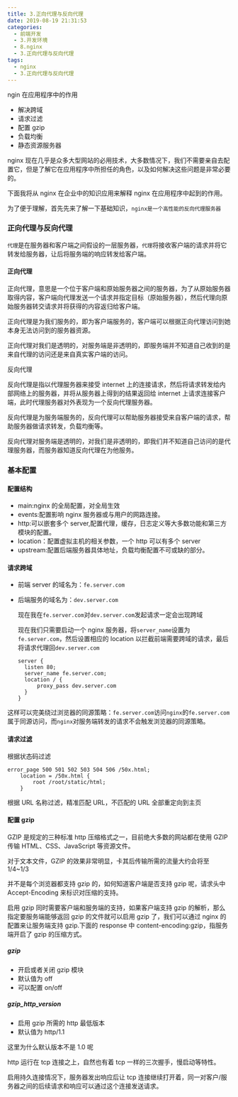 ```yaml
---
title: 3.正向代理与反向代理
date: 2019-08-19 21:31:53
categories:
  - 前端开发
  - 3.开发环境
  - 8.nginx
  - 3.正向代理与反向代理
tags:
  - nginx
  - 3.正向代理与反向代理
---
```


ngin 在应用程序中的作用

- 解决跨域
- 请求过滤
- 配置 gzip
- 负载均衡
- 静态资源服务器

nginx 现在几乎是众多大型网站的必用技术，大多数情况下，我们不需要亲自去配置它，但是了解它在应用程序中所担任的角色，以及如何解决这些问题是非常必要的。

下面我将从 nginx 在企业中的知识应用来解释 nginx 在应用程序中起到的作用。

为了便于理解，首先先来了解一下基础知识，`nginx是一个高性能的反向代理服务器`

### 正向代理与反向代理

`代理`是在服务器和客户端之间假设的一层服务器，`代理`将接收客户端的请求并将它转发给服务器，让后将服务端的响应转发给客户端。

#### 正向代理

正向代理，意思是一个位于客户端和原始服务器之间的服务器，为了从原始服务器取得内容，客户端向代理发送一个请求并指定目标（原始服务器），然后代理向原始服务器转交请求并将获得的内容返归给客户端。

正向代理是为我们服务的，即为客户端服务的，客户端可以根据正向代理访问到她本身无法访问到的服务器资源。

正向代理对我们是透明的，对服务端是非透明的，即服务端并不知道自己收到的是来自代理的访问还是来自真实客户端的访问。

反向代理

反向代理是指以代理服务器来接受 internet 上的连接请求，然后将请求转发给内部网络上的服务器，并将从服务器上得到的结果返回给 internet 上请求连接客户端，此时代理服务器对外表现为一个反向代理服务器。

反向代理是为服务端服务的，反向代理可以帮助服务器接受来自客户端的请求，帮助服务器做请求转发，负载均衡等。

反向代理对服务端是透明的，对我们是非透明的，即我们并不知道自己访问的是代理服务器，而服务器知道反向代理在为他服务。

### 基本配置

#### 配置结构

- main:nginx 的全局配置，对全局生效
- events:配置影响 nginx 服务器或与用户的网路连接。
- http:可以嵌套多个 server,配置代理，缓存，日志定义等大多数功能和第三方模块的配置。
- location：配置虚拟主机的相关参数，一个 http 可以有多个 server
- upstream:配置后端服务器具体地址，负载均衡配置不可或缺的部分。

#### 请求跨域

- 前端 server 的域名为：`fe.server.com`

- 后端服务的域名为：`dev.server.com`

  现在我在`fe.server.com`对`dev.server.com`发起请求一定会出现跨域

  现在我们只需要启动一个 nginx 服务器，将`server_name`设置为`fe.server.com`，然后设置相应的 location 以拦截前端需要跨域的请求，最后将请求代理回`dev.server.com`

  ```
  server {
  	listen 80;
  	server_name fe.server.com;
  	location / {
  		proxy_pass dev.server.com
  	}
  }
  ```

这样可以完美绕过浏览器的同源策略：`fe.server.com`访问`nginx`的`fe.server.com`属于同源访问，而`nginx`对服务端转发的请求不会触发浏览器的同源策略。

#### 请求过滤

根据状态码过滤

```
error_page 500 501 502 503 504 506 /50x.html;
	location = /50x.html {
		root /root/static/html;
	}
```

根据 URL 名称过滤，精准匹配 URL，不匹配的 URL 全部重定向到主页

#### 配置 gzip

GZIP 是规定的三种标准 http 压缩格式之一，目前绝大多数的网站都在使用 GZIP 传输 HTML、CSS、JavaScript 等资源文件。

对于文本文件，GZIP 的效果非常明显，卡其后传输所需的流量大约会将至 1/4~1/3

并不是每个浏览器都支持 gzip 的，如何知道客户端是否支持 gzip 呢，请求头中 Accept-Encoding 来标识对压缩的支持。

启用 gzip 同时需要客户端和服务端的支持，如果客户端支持 gzip 的解析，那么指定要服务端能够返回 gzip 的文件就可以启用 gzip 了，我们可以通过 nginx 的配置来让服务端支持 gzip.下面的 response 中 content-encoding:gzip，指服务端开启了 gzip 的压缩方式。

##### gzip

- 开启或者关闭 gzip 模块
- 默认值为 off
- 可以配置 on/off

##### gzip_http_version

- 启用 gzip 所需的 http 最低版本
- 默认值为 http/1.1

这里为什么默认版本不是 1.0 呢

http 运行在 tcp 连接之上，自然也有着 tcp 一样的三次握手，慢启动等特性。

启用持久连接情况下，服务器发出响应后让 tcp 连接继续打开着，同一对客户/服务器之间的后续请求和响应可以通过这个连接发送请求。

